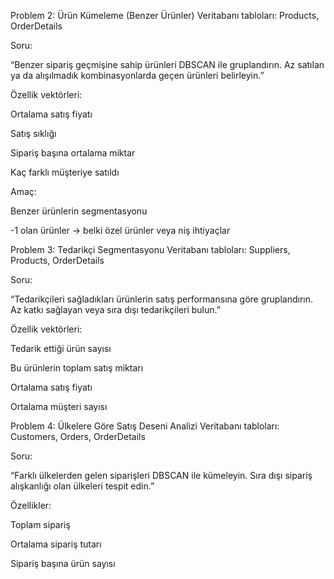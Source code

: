 Problem 2: Ürün Kümeleme (Benzer Ürünler)
Veritabanı tabloları: Products, OrderDetails

Soru:

“Benzer sipariş geçmişine sahip ürünleri DBSCAN ile gruplandırın. Az satılan ya da alışılmadık kombinasyonlarda geçen ürünleri belirleyin.”

Özellik vektörleri:

Ortalama satış fiyatı

Satış sıklığı

Sipariş başına ortalama miktar

Kaç farklı müşteriye satıldı

Amaç:

Benzer ürünlerin segmentasyonu

-1 olan ürünler → belki özel ürünler veya niş ihtiyaçlar

Problem 3: Tedarikçi Segmentasyonu
Veritabanı tabloları: Suppliers, Products, OrderDetails

Soru:

“Tedarikçileri sağladıkları ürünlerin satış performansına göre gruplandırın. Az katkı sağlayan veya sıra dışı tedarikçileri bulun.”

Özellik vektörleri:

Tedarik ettiği ürün sayısı

Bu ürünlerin toplam satış miktarı

Ortalama satış fiyatı

Ortalama müşteri sayısı

Problem 4: Ülkelere Göre Satış Deseni Analizi
Veritabanı tabloları: Customers, Orders, OrderDetails

Soru:

“Farklı ülkelerden gelen siparişleri DBSCAN ile kümeleyin. Sıra dışı sipariş alışkanlığı olan ülkeleri tespit edin.”

Özellikler:

Toplam sipariş

Ortalama sipariş tutarı

Sipariş başına ürün sayısı
